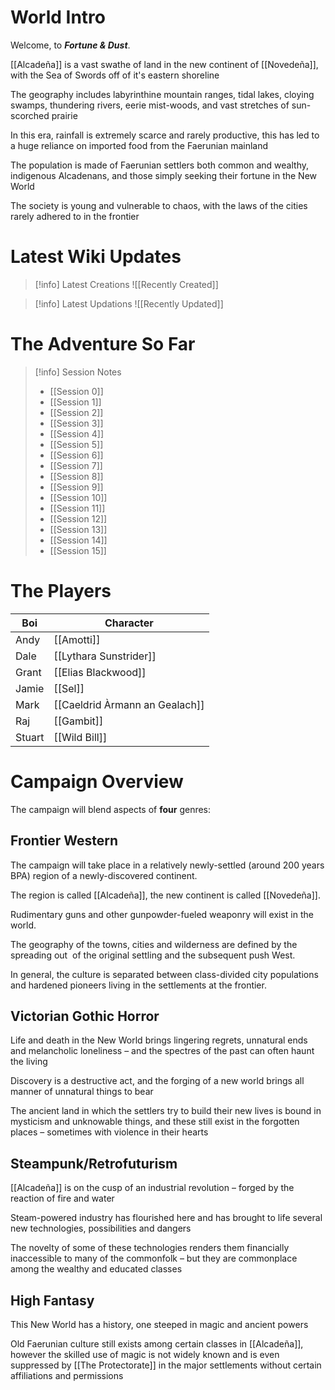 
# World Intro

Welcome, to ***Fortune & Dust***.

[[Alcadeña]] is a vast swathe of land in the new continent of [[Novedeña]], with the Sea of Swords off of it's eastern shoreline

The geography includes labyrinthine mountain ranges, tidal lakes, cloying swamps, thundering rivers, eerie mist-woods, and vast stretches of sun-scorched prairie

In this era, rainfall is extremely scarce and rarely productive, this has led to a huge reliance on imported food from the Faerunian mainland

The population is made of Faerunian settlers both common and wealthy, indigenous Alcadenans, and those simply seeking their fortune in the New World

The society is young and vulnerable to chaos, with the laws of the cities rarely adhered to in the frontier

# Latest Wiki Updates

> [!info] Latest Creations
> ![[Recently Created]]


> [!info] Latest Updations
> ![[Recently Updated]]

# The Adventure So Far

> [!info] Session Notes
> - [[Session 0]]
> - [[Session 1]]
> - [[Session 2]]
> - [[Session 3]]
> - [[Session 4]]
> - [[Session 5]]
> - [[Session 6]]
> - [[Session 7]]
> - [[Session 8]]
> - [[Session 9]]
> - [[Session 10]]
> - [[Session 11]]
> - [[Session 12]]
> - [[Session 13]]
> - [[Session 14]]
> - [[Session 15]]


# The Players

| Boi    | Character                      |
| ------ | ------------------------------ |
| Andy   | [[Amotti]]                     |
| Dale   | [[Lythara Sunstrider]]         |
| Grant  | [[Elias Blackwood]]            |
| Jamie  | [[Sel]]                        |
| Mark   | [[Caeldrid Àrmann an Gealach]] |
| Raj    | [[Gambit]]                     |
| Stuart | [[Wild Bill]]                  |

# Campaign Overview
The campaign will blend aspects of **four** genres:

## Frontier Western
The campaign will take place in a relatively newly-settled (around 200 years BPA) region of a newly-discovered continent.

The region is called [[Alcadeña]], the new continent is called [[Novedeña]].

Rudimentary guns and other gunpowder-fueled weaponry will exist in the world.

The geography of the towns, cities and wilderness are defined by the spreading out  of the original settling and the subsequent push West.

In general, the culture is separated between class-divided city populations and hardened pioneers living in the settlements at the frontier.

## Victorian Gothic Horror
Life and death in the New World brings lingering regrets, unnatural ends and melancholic loneliness – and the spectres of the past can often haunt the living

Discovery is a destructive act, and the forging of a new world brings all manner of unnatural things to bear

The ancient land in which the settlers try to build their new lives is bound in mysticism and unknowable things, and these still exist in the forgotten places – sometimes with violence in their hearts

## Steampunk/Retrofuturism
[[Alcadeña]] is on the cusp of an industrial revolution – forged by the reaction of fire and water

Steam-powered industry has flourished here and has brought to life several new technologies, possibilities and dangers

The novelty of some of these technologies renders them financially inaccessible to many of the commonfolk – but they are commonplace among the wealthy and educated classes

## High Fantasy
This New World has a history, one steeped in magic and ancient powers

Old Faerunian culture still exists among certain classes in [[Alcadeña]], however the skilled use of magic is not widely known and is even suppressed by [[The Protectorate]] in the major settlements without certain affiliations and permissions